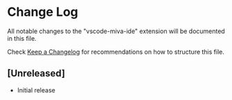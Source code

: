 # Change Log

All notable changes to the "vscode-miva-ide" extension will be documented in this file.

Check [Keep a Changelog](http://keepachangelog.com/) for recommendations on how to structure this file.

## [Unreleased]

- Initial release